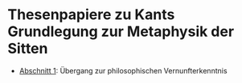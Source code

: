 # Thesenpapiere zu Kants Grundlegung zur Metaphysik der Sitten

* [Abschnitt 1](./abschnitt1/abschnitt1.tex): Übergang zur philosophischen Vernunfterkenntnis
